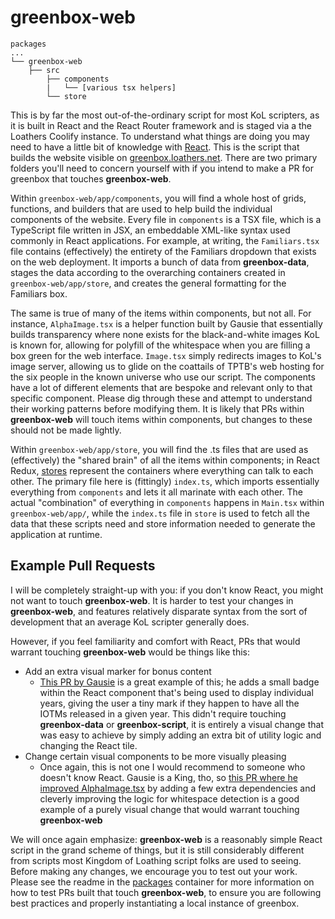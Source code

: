 # greenbox-web

```
packages
...
└── greenbox-web
    ├── src
        ├── components
        |   └── [various tsx helpers]
        └── store
```

This is by far the most out-of-the-ordinary script for most KoL scripters, as it is built in React and the React Router framework and is staged via a the Loathers Coolify instance. To understand what things are doing you may need to have a little bit of knowledge with [React](https://react.dev/). This is the script that builds the website visible on [greenbox.loathers.net](https://greenbox.loathers.net). There are two primary folders you'll need to concern yourself with if you intend to make a PR for greenbox that touches **greenbox-web**.

Within `greenbox-web/app/components`, you will find a whole host of grids, functions, and builders that are used to help build the individual components of the website. Every file in `components` is a TSX file, which is a TypeScript file written in JSX, an embeddable XML-like syntax used commonly in React applications. For example, at writing, the `Familiars.tsx` file contains (effectively) the entirety of the Familiars dropdown that exists on the web deployment. It imports a bunch of data from **greenbox-data**, stages the data according to the overarching containers created in `greenbox-web/app/store`, and creates the general formatting for the Familiars box.

The same is true of many of the items within components, but not all. For instance, `AlphaImage.tsx` is a helper function built by Gausie that essentially builds transparency where none exists for the black-and-white images KoL is known for, allowing for polyfill of the whitespace when you are filling a box green for the web interface. `Image.tsx` simply redirects images to KoL's image server, allowing us to glide on the coattails of TPTB's web hosting for the six people in the known universe who use our script. The components have a lot of different elements that are bespoke and relevant only to that specific component. Please dig through these and attempt to understand their working patterns before modifying them. It is likely that PRs within **greenbox-web** will touch items within components, but changes to these should not be made lightly.

Within `greenbox-web/app/store`, you will find the .ts files that are used as (effectively) the "shared brain" of all the items within components; in React Redux, [stores](https://redux.js.org/api/store) represent the containers where everything can talk to each other. The primary file here is (fittingly) `index.ts`, which imports essentially everything from `components` and lets it all marinate with each other. The actual "combination" of everything in `components` happens in `Main.tsx` within `greenbox-web/app/`, while the `index.ts` file in `store` is used to fetch all the data that these scripts need and store information needed to generate the application at runtime.

## Example Pull Requests

I will be completely straight-up with you: if you don't know React, you might not want to touch **greenbox-web**. It is harder to test your changes in **greenbox-web**, and features relatively disparate syntax from the sort of development that an average KoL scripter generally does.

However, if you feel familiarity and comfort with React, PRs that would warrant touching **greenbox-web** would be things like this:

- Add an extra visual marker for bonus content
  - [This PR by Gausie](https://github.com/loathers/greenbox/commit/d7d73a76402b9d9310f931af4e958125a933d5c0) is a great example of this; he adds a small badge within the React component that's being used to display individual years, giving the user a tiny mark if they happen to have all the IOTMs released in a given year. This didn't require touching **greenbox-data** or **greenbox-script**, it is entirely a visual change that was easy to achieve by simply adding an extra bit of utility logic and changing the React tile.
- Change certain visual components to be more visually pleasing
  - Once again, this is not one I would recommend to someone who doesn't know React. Gausie is a King, tho, so [this PR where he improved AlphaImage.tsx](https://github.com/loathers/greenbox/commit/ac5dfdc6d68cca4d9bf17d3ac3c8fec8c2e7f1b7) by adding a few extra dependencies and cleverly improving the logic for whitespace detection is a good example of a purely visual change that would warrant touching **greenbox-web**

We will once again emphasize: **greenbox-web** is a reasonably simple React script in the grand scheme of things, but it is still considerably different from scripts most Kingdom of Loathing script folks are used to seeing. Before making any changes, we encourage you to test out your work. Please see the readme in the [packages](../README.md) container for more information on how to test PRs built that touch **greenbox-web**, to ensure you are following best practices and properly instantiating a local instance of greenbox.
